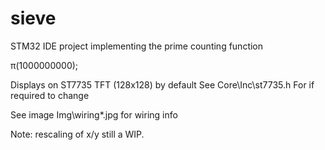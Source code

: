 # sieve

STM32 IDE project implementing the prime counting function

 π(1000000000); 

 Displays on ST7735 TFT (128x128) by default
 See Core\Inc\st7735.h
 For if required to change

 See image Img\wiring*.jpg for wiring info

Note: rescaling of x/y still a WIP.
